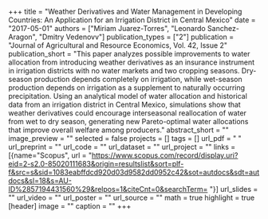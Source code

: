 +++
title = "Weather Derivatives and Water Management in Developing Countries: An Application for an Irrigation District in Central Mexico"
date = "2017-05-01"
authors = ["Miriam Juarez-Torres", "Leonardo Sanchez-Aragon", "Dmitry Vedenovv"]
publication_types = ["2"]
publication = "Journal of Agricultural and Resource Economics, Vol. 42, Issue 2"
publication_short = "This paper analyzes possible improvements to water allocation from introducing weather derivatives as an insurance instrument in irrigation districts with no water markets and two cropping seasons. Dry-season production depends completely on irrigation, while wet-season production depends on irrigation as a supplement to naturally occurring precipitation. Using an analytical model of water allocation and historical data from an irrigation district in Central Mexico, simulations show that weather derivatives could encourage interseasonal reallocation of water from wet to dry season, generating new Pareto-optimal water allocations that improve overall welfare among producers."
abstract_short = ""
image_preview = ""
selected = false
projects = []
tags = []
url_pdf = " "
url_preprint = ""
url_code = ""
url_dataset = ""
url_project = ""
links = [{name="Scopus", url = "https://www.scopus.com/record/display.uri?eid=2-s2.0-85020111683&origin=resultslist&sort=plf-f&src=s&sid=1083eabffdcd920d03d9582dd0952c42&sot=autdocs&sdt=autdocs&sl=18&s=AU-ID%2857194431560%29&relpos=1&citeCnt=0&searchTerm= "}]
url_slides = ""
url_video = ""
url_poster = ""
url_source = ""
math = true
highlight = true
[header]
image = ""
caption = ""
+++
